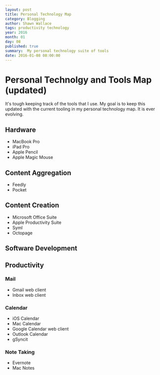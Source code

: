 ```yaml
---
layout: post
title: Personal Technology Map
category: Blogging
author: Shawn Wallace
tags: productivity technology
year: 2016
month: 01
day: 08
published: true
summary:  My personal technology suite of tools
date: 2016-01-08 08:00:00
---
```

# Personal Technolgy and Tools Map (updated)

It's tough keeping track of the tools that I use. My goal is to keep this updated with the current tooling in my personal technology map. It is ever evolving.

## Hardware

* MacBook Pro
* iPad Pro
* Apple Pencil
* Apple Magic Mouse


## Content Aggregation

* Feedly
* Pocket

## Content Creation

* Microsoft Office Suite
* Apple Productivity Suite
* Syml
* Octopage

## Software Development

## Productivity

### Mail

* Gmail web client
* Inbox web client

### Calendar

* iOS Calendar
* Mac Calendar
* Google Calendar web client
* Outlook Calendar
* gSyncit

### Note Taking

* Evernote
* Mac Notes
